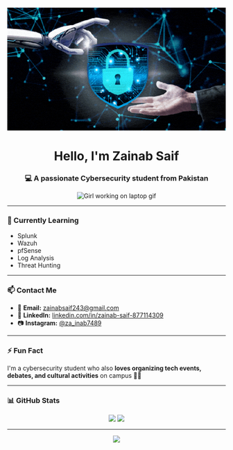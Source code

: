 <p align="center">
  <img src="https://github.com/ZainabSaif313/ZainabSaif313/blob/main/banner.png" alt="Banner" />
</p>

<h1 align="center">Hello, I'm Zainab Saif </h1>
<h3 align="center">💻 A passionate Cybersecurity student from Pakistan</h3>

<p align="center">
  <img src="https://media.giphy.com/media/Ll22OhMLAlVDb8UQWe/giphy.gif" width="250" alt="Girl working on laptop gif" />
</p>

---

### 🌱 Currently Learning

- Splunk  
- Wazuh  
- pfSense  
- Log Analysis  
- Threat Hunting

---

### 📫 Contact Me

- 📧 **Email:** [zainabsaif243@gmail.com](mailto:zainabsaif243@gmail.com)  
- 🔗 **LinkedIn:** [linkedin.com/in/zainab-saif-877114309](https://linkedin.com/in/zainab-saif-877114309)  
- 📷 **Instagram:** [@za_inab7489](https://instagram.com/za_inab7489)

---

### ⚡ Fun Fact

I'm a cybersecurity student who also **loves organizing tech events, debates, and cultural activities** on campus 🎤🎯

---

### 📊 GitHub Stats

<p align="center">
  <img src="https://github-readme-stats.vercel.app/api?username=zainabsaif313&show_icons=true&theme=tokyonight" width="45%" />
  <img src="https://github-readme-streak-stats.herokuapp.com/?user=zainabsaif313&theme=tokyonight" width="45%" />
</p>

---

<p align="center">
  <img src="https://capsule-render.vercel.app/api?type=waving&color=58A6FF,008080&height=150&section=footer&text=Thanks+for+visiting+my+profile!&fontColor=ffffff&fontSize=20" />
</p>
